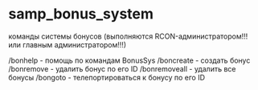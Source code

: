 # samp_bonus_system

команды системы бонусов (выполняются RCON-администратором!!!
или главным администратором!!!)

/bonhelp - помощь по командам BonusSys
/boncreate - создать бонус
/bonremove - удалить бонус по его ID
/bonremoveall - удалить все бонусы
/bongoto - телепортироваться к бонусу по его ID